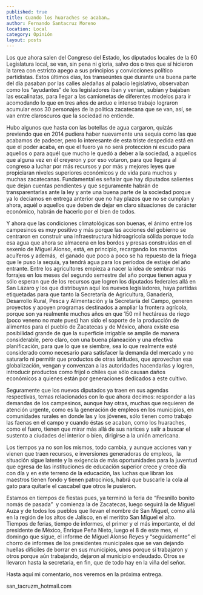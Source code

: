 ```yaml
---
published: true
title: Cuando los huaraches se acaban…
author: Fernando Santacruz Moreno
location: Local
category: Opinión
layout: posts
---
```


Los que ahora salen del Congreso del Estado, los diputados locales de la 60 Legislatura local, se van, sin pena ni gloria, salvo dos o tres que sí hicieron la tarea con estricto apego a sus principios y convicciones político partidistas. Estos últimos días, los transeúntes que durante una buena parte del día pasaban por las calles aledañas al palacio legislativo, observaban como los “ayudantes” de los legisladores iban y venían, subían y bajaban las escalinatas, para llegar a las camionetas de diferentes modelos para ir acomodando lo que en tres años de arduo e intenso trabajo lograron acumular esos 30 personajes de la política zacatecana que se van, así, se van entre claroscuros que la sociedad no entiende.

Hubo algunos que hasta con las botellas de agua cargaron, quizás previendo que en 2014 pudiera haber nuevamente una sequía como las que acabamos de padecer, pero lo interesante de esta triste despedida está en que el poder acaba, en que el fuero ya no será protección ni escudo para aquellos o para aquél que mucho le quedó a deber a la sociedad, a aquellos que alguna vez en él creyeron y por eso votaron, para que llegara al congreso a luchar por más recursos y por más y mejores leyes que propiciaran niveles superiores económicos y de vida para muchos y muchas zacatecanas. Fundamental es señalar que hay diputados salientes que dejan cuentas pendientes y que seguramente habrán de transparentarlas ante la ley y ante una buena parte de la sociedad porque ya lo decíamos en entrega anterior que no hay plazos que no se cumplan y ahora, aquél o aquellos que deben de dejar en claro situaciones de carácter económico, habrán de hacerlo por el bien de todos.

Y ahora que las condiciones climatológicas son buenas, el ánimo entre los campesinos es muy positivo y más porque las acciones del gobierno se centraron en construir una infraestructura hidroagrícola sólida porque toda esa agua que ahora se almacena en los bordos y presas construidas en el sexenio de Miguel Alonso, está, en principio, recargando los mantos acuíferos y además,  el ganado que poco a poco se ha repuesto de la friega que le puso la sequía, ya tendrá agua para los períodos de estiaje del año entrante. Entre los agricultores empieza a nacer la idea de sembrar más forrajes en los meses del segundo semestre del año porque tienen agua y sólo esperan que de los recursos que logren los diputados federales allá en San Lázaro y los que distribuyan aquí los nuevos legisladores, haya partidas etiquetadas para que tanto la Secretaría de Agricultura, Ganadería, Desarrollo Rural, Pesca y Alimentación y la Secretaría del Campo, generen proyectos y apoyen programas destinados a ampliar la frontera agrícola, porque son ya realmente muchos años en que 150 mil hectáreas de riego (poco veneno no mate pues) han sido el soporte de la producción de alimentos para el pueblo de Zacatecas y de México, ahora existe esa posibilidad grande de que la superficie irrigable se amplíe de manera considerable, pero claro, con una buena planeación y una efectiva planificación, para que lo que se siembre, sea lo que realmente esté considerado como necesario para satisfacer la demanda del mercado y no saturarlo ni permitir que productos de otras latitudes, que aprovechan esa globalización, vengan y convenzan a las autoridades hacendarias y logren, introducir productos como frijol o chiles que sólo causan daños económicos a quienes están por generaciones dedicados a este cultivo.

Seguramente que los nuevos diputados ya traen en sus agendas respectivas, temas relacionados con lo que ahora decimos: responder a las demandas de los campesinos, aunque hay otras, muchas que requieren de atención urgente, como es la generación de empleos en los municipios, en comunidades rurales en donde las y los jóvenes, sólo tienen como trabajo las faenas en el campo y cuando éstas se acaban, como los huaraches, como el fuero, tienen que mirar más allá de sus narices y salir a buscar el sustento a ciudades del interior o bien, dirigirse a la unión americana.

Los tiempos ya no son los mismos, todo cambia, y aunque acciones van y vienen que traen recursos, e inversiones generadoras de empleos,  la situación sigue latente y la exigencia de más oportunidades para la juventud que egresa de las instituciones de educación superior crece y crece día con día y en este terreno de la educación, las luchas que libran los maestros tienen fondo y tienen patrocinios, habrá que buscarle la cola al gato para quitarle el cascabel que otros le pusieron.

Estamos en tiempos de fiestas pues, ya terminó la feria de “Fresnillo bonito nomás de pasada”  y comienza la de Zacatecas, luego seguirá la de Miguel Auza y de todos los pueblos que llevan el nombre de San Miguel, como allá en la región de los altos de Jalisco, en el meritito San Miguel el alto. Tiempos de ferias, tiempo de informes, el primer y el más importante, el del presidente de México, Enrique Peña Nieto, luego el 8 de este mes, el domingo que sigue, el informe de Miguel Alonso Reyes y “seguidamente” el chorro de informes de los presidentes municipales que se van dejando huellas difíciles de borrar en sus municipios, unos porque sí trabajaron y otros porque aún trabajando, dejaron al municipio endeudado. Otros se llevaron hasta la secretaria, en fin, que de todo hay en la viña del señor.

Hasta aquí mi comentario, nos veremos en la próxima entrega. 

san_tacruzm_hotmail.com
